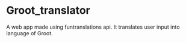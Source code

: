 # Groot_translator
 A web app made using funtranslations api. It translates user input into language of Groot.

